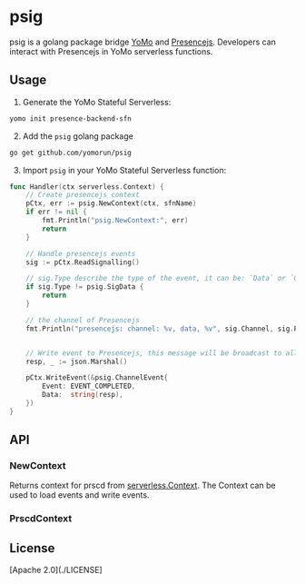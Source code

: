 # psig

psig is a golang package bridge [YoMo](https://github.com/yomorun/yomo) and [Presencejs](https://presence.js.org).
Developers can interact with Presencejs in YoMo serverless functions.

## Usage

1. Generate the YoMo Stateful Serverless:

```sh
yomo init presence-backend-sfn
```

2. Add the `psig` golang package

```sh
go get github.com/yomorun/psig
```

3. Import `psig` in your YoMo Stateful Serverless function:

```go
func Handler(ctx serverless.Context) {
	// Create presencejs context
	pCtx, err := psig.NewContext(ctx, sfnName)
	if err != nil {
		fmt.Println("psig.NewContext:", err)
		return
	}

	// Handle presencejs events
	sig := pCtx.ReadSignalling()

	// sig.Type describe the type of the event, it can be: `Data` or `Control`
	if sig.Type != psig.SigData {
		return
	}

	// the channel of Presencejs
	fmt.Println("presencejs: channel: %v, data, %v", sig.Channel, sig.Payload)


	// Write event to Presencejs, this message will be broadcast to all clients in the channel
	resp, _ := json.Marshal()

	pCtx.WriteEvent(&psig.ChannelEvent{
		Event: EVENT_COMPLETED,
		Data:  string(resp),
	})
}
```

## API

### NewContext

Returns context for prscd from [serverless.Context](https://yomo.run/docs/api/sfn#sfnsethandlerfn-asynchandler-error). The Context can be used to load events and write events.

### PrscdContext

## License

[Apache 2.0](./LICENSE]
